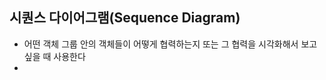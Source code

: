 ## 시퀀스 다이어그램(Sequence Diagram)
- 어떤 객체 그룹 안의 객체들이 어떻게 협력하는지 또는 그 협력을 시각화해서 보고 싶을 때 사용한다
- 































                                               